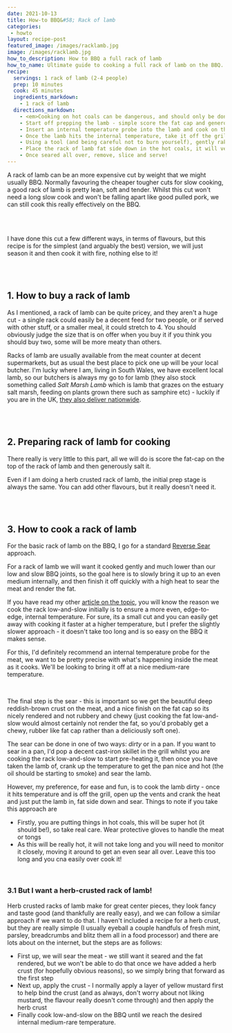 ```yaml
---
date: 2021-10-13
title: How-to BBQ&#58; Rack of lamb
categories:
 - howto
layout: recipe-post
featured_image: /images/racklamb.jpg
image: /images/racklamb.jpg
how_to_description: How to BBQ a full rack of lamb
how_to_name: Ultimate guide to cooking a full rack of lamb on the BBQ.
recipe:
  servings: 1 rack of lamb (2-4 people)
  prep: 10 minutes
  cook: 45 minutes
  ingredients_markdown:
    - 1 rack of lamb
  directions_markdown:
    - <em>Cooking on hot coals can be dangerous, and should only be done if you are confident using a BBQ and live fire. Make sure you have appropriate protective wear and tools to avoid getting burnt, and take care!</em>
    - Start off prepping the lamb - simple score the fat cap and generously salt the lamb all over.
    - Insert an internal temperature probe into the lamb and cook on the grill nice and low, about 110C/225F degrees. We are looking for a target temperature of around 50C (adjust if you have a particular preference for done-ness, but this works well for me). It shouldn't take more than 45 minutes.
    - Once the lamb hits the internal temperature, take it off the grill and crank up the heat - open all the vents and get the coals nice and hot.
    - Using a tool (and being careful not to burn yourself), gently rake the coals to knock any excess ash off.
    - Place the rack of lamb fat side down in the hot coals, it will very quickly start to sear, monitor it closely, checking and turning if necessary every few seconds
    - Once seared all over, remove, slice and serve!
---
```


A rack of lamb can be an more expensive cut by weight that we might usually BBQ. Normally favouring the cheaper tougher cuts for slow cooking, a good rack of lamb is pretty lean, soft and tender. Whilst this cut won't need a long slow cook and won't be falling apart like good pulled pork, we can still cook this really effectively on the BBQ.

<br>
<br>

I have done this cut a few different ways, in terms of flavours, but this recipe is for the simplest (and arguably the best) version, we will just season it and then cook it with fire, nothing else to it!

<br>
<br>

## 1. How to buy a rack of lamb
As I mentioned, a rack of lamb can be quite pricey, and they aren't a huge cut - a single rack could easily be a decent feed for two people, or if served with other stuff, or a smaller meal, it could stretch to 4. You should obviously judge the size that is on offer when you buy it if you think you should buy two, some will be more meaty than others.

Racks of lamb are usually available from the meat counter at decent supermarkets, but as usual the best place to pick one up will be your local butcher. I'm lucky where I am, living in South Wales, we have excellent local lamb, so our butchers is always my go to for lamb (they also stock something called _Salt Marsh Lamb_ which is lamb that grazes on the estuary salt marsh, feeding on plants grown there such as samphire etc) - luckily if you are in the UK, <a href="https://www.tuckersbutchers.com/" target="_blank">they also deliver nationwide</a>.

<br>
<br>

## 2. Preparing rack of lamb for cooking
There really is very little to this part, all we will do is score the fat-cap on the top of the rack of lamb and then generously salt it.

Even if I am doing a herb crusted rack of lamb, the initial prep stage is always the same. You can add other flavours, but it really doesn't need it.

<br>
<br>

## 3. How to cook a rack of lamb
For the basic rack of lamb on the BBQ, I go for a standard <a href="https://www.robbishfood.com/science/2021/01/01/reverse-sear-caveman-steaks/" target="_blank">Reverse Sear</a> approach.

For a rack of lamb we will want it cooked gently and much lower than our low and slow BBQ joints, so the goal here is to slowly bring it up to an even medium internally, and then finish it off quickly with a high heat to sear the meat and render the fat.

If you have read my other <a href="https://www.robbishfood.com/science/2021/02/27/science-low-slow-bbq/" target="_blank">article on the topic</a>, you will know the reason we cook the rack low-and-slow initially is to ensure a more even, edge-to-edge, internal temperature. For sure, its a small cut and you can easily get away with cooking it faster at a higher temperature, but I prefer the slightly slower approach - it doesn't take too long and is so easy on the BBQ it makes sense.

For this, I'd definitely recommend an internal temperature probe for the meat, we want to be pretty precise with what's happening inside the meat as it cooks. We'll be looking to bring it off at a nice medium-rare temperature.

<br>

The final step is the sear - this is important so we get the beautiful deep reddish-brown crust on the meat, and a nice finish on the fat cap so its nicely rendered and not rubbery and chewy (just cooking the fat low-and-slow would almost certainly not render the fat, so you'd probably get a chewy, rubber like fat cap rather than a deliciously soft one).

The sear can be done in one of two ways: _dirty_ or in a pan. If you want to sear in a pan, I'd pop a decent cast-iron skillet in the grill whilst you are cooking the rack low-and-slow to start pre-heating it, then once you have taken the lamb of, crank up the temperature to get the pan nice and hot (the oil should be starting to smoke) and sear the lamb.

However, my preference, for ease and fun, is to cook the lamb dirty - once it hits temperature and is off the grill, open up the vents and crank the heat and just put the lamb in, fat side down and sear. Things to note if you take this approach are
- Firstly, you are putting things in hot coals, this will be super hot (it should be!), so take real care. Wear protective gloves to handle the meat or tongs
- As this will be really hot, it will not take long and you will need to monitor it closely, moving it around to get an even sear all over. Leave this too long and you cna easily over cook it!

<br>

### 3.1 But I want a herb-crusted rack of lamb!
Herb crusted racks of lamb make for great center pieces, they look fancy and taste good (and thankfully are really easy), and we can follow a similar approach if we want to do that. I haven't included a recipe for a herb crust, but they are really simple (I usually eyeball a couple handfuls of fresh mint, parsley, breadcrumbs and blitz them all in a food processor) and there are lots about on the internet, but the steps are as follows:
- First up, we will sear the meat - we still want it seared and the fat rendered, but we won't be able to do that once we have added a herb crust (for hopefully obvious reasons), so we simply bring that forward as the first step
- Next up, apply the crust - I normally apply a layer of yellow mustard first to help bind the crust (and as always, don't worry about not liking mustard, the flavour really doesn't come through) and then apply the herb crust
- Finally cook low-and-slow on the BBQ until we reach the desired internal medium-rare temperature.

<br>
<br>
